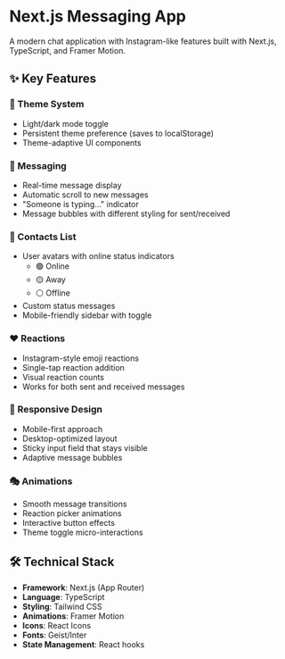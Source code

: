 # Next.js Messaging App

A modern chat application with Instagram-like features built with Next.js, TypeScript, and Framer Motion.


## ✨ Key Features

### 🎨 Theme System
- Light/dark mode toggle
- Persistent theme preference (saves to localStorage)
- Theme-adaptive UI components

### 💬 Messaging
- Real-time message display
- Automatic scroll to new messages
- "Someone is typing..." indicator
- Message bubbles with different styling for sent/received

### 👥 Contacts List
- User avatars with online status indicators
  - 🟢 Online
  - 🟡 Away
  - ⚪ Offline
- Custom status messages
- Mobile-friendly sidebar with toggle

### ❤️ Reactions
- Instagram-style emoji reactions
- Single-tap reaction addition
- Visual reaction counts
- Works for both sent and received messages

### 📱 Responsive Design
- Mobile-first approach
- Desktop-optimized layout
- Sticky input field that stays visible
- Adaptive message bubbles

### 🎭 Animations
- Smooth message transitions
- Reaction picker animations
- Interactive button effects
- Theme toggle micro-interactions

## 🛠️ Technical Stack

- **Framework**: Next.js (App Router)
- **Language**: TypeScript
- **Styling**: Tailwind CSS
- **Animations**: Framer Motion
- **Icons**: React Icons
- **Fonts**: Geist/Inter
- **State Management**: React hooks

#
